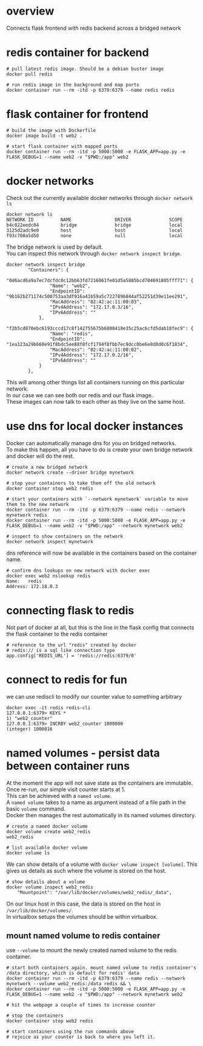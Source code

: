 # overview
Connects flask frontend with redis backend across a bridged network

# redis container for backend
~~~~
# pull latest redis image. Should be a debian buster image
docker pull redis

# run redis image in the background and map ports
docker container run --rm -itd -p 6379:6379 --name redis redis
~~~~

# flask container for frontend
~~~~
# build the image with Dockerfile
docker image build -t web2 .

# start flask container with mapped ports
docker container run --rm -itd -p 5000:5000 -e FLASK_APP=app.py -e FLASK_DEBUG=1 --name web2 -v "$PWD:/app" web2
~~~~

# docker networks
Check out the currently available docker networks through `docker network ls`
~~~~
docker network ls
NETWORK ID          NAME                DRIVER              SCOPE
b4c022eedc04        bridge              bridge              local
3125d2adc9e0        host                host                local
f93c708a5d50        none                null                local
~~~~
The bridge network is used by default.<br>
You can inspect this network through `docker network inspect bridge`.
~~~~
docker network inspect bridge
        "Containers": {
            "0d6acd6a9a7ec7dcfdc0c12bb63fd7216061fe01d5a5885bcd704691805fff71": {
                "Name": "web2",
                "EndpointID": "9b162b271174c500753aa3df916a41b59a5c7227896844af52251d39e11ee291",
                "MacAddress": "02:42:ac:11:00:03",
                "IPv4Address": "172.17.0.3/16",
                "IPv6Address": ""
            },
            "f2b5cd870ebc6193cccd17c8f142755675b6808418e35c25ac6cfd5dab18fec9": {
                "Name": "redis",
                "EndpointID": "1ea123a29b660e91f8bdc5ee88f8fcf1794f8fbb7ec9dcc0be6e8d0d0c6f1834",
                "MacAddress": "02:42:ac:11:00:02",
                "IPv4Address": "172.17.0.2/16",
                "IPv6Address": ""
            }
        },

~~~~
This will among other things list all containers running on this particular network.<br>
In our case we can see both our redis and our flask image.<br>
These images can now talk to each other as they live on the same host.

# use dns for local docker instances
Docker can automatically manage dns for you on bridged networks.<br>
To make this happen, all you have to do is create your own bridge network and docker will do the rest.

~~~~
# create a new bridged network
docker network create --driver bridge mynetwork

# stop your containers to take them off the old network
docker container stop web2 redis

# start your containers with `--network mynetwork` variable to move them to the new network
docker container run --rm -itd -p 6379:6379 --name redis --network mynetwork redis
docker container run --rm -itd -p 5000:5000 -e FLASK_APP=app.py -e FLASK_DEBUG=1 --name web2 -v "$PWD:/app" --network mynetwork web2

# inspect to show containers on the network
docker network inspect mynetwork
~~~~

dns reference will now be available in the containers based on the container name.<br>
~~~~
# confirm dns lookups on new network with docker exec
docker exec web2 nslookup redis
Name:	redis
Address: 172.18.0.3
~~~~

# connecting flask to redis
Not part of docker at all, but this is the line in the flask config that connects the flask container to the redis container
~~~~
# reference to the url "redis" created by docker
# redis:// is a sql like connection type
app.config['REDIS_URL'] = 'redis://redis:6379/0'
~~~~

# connect to redis for fun
we can use rediscli to modify our counter value to something arbitrary
~~~~
docker exec -it redis redis-cli
127.0.0.1:6379> KEYS *
1) "web2_counter"
127.0.0.1:6379> INCRBY web2_counter 1000000
(integer) 1000016
~~~~

# named volumes - persist data between container runs
At the moment the app will not save state as the containers are immutable. Once re-run, our simple visit counter starts at 1.<br>
This can be achieved with a `named volume`.<br>
A `named volume` takes to a name as argument instead of a file path in the basic `volume` command.<br>
Docker then manages the rest automatically in its named volumes directory.<br>

~~~~
# create a named docker volume
docker volume create web2_redis
web2_redis

# list available docker volume
docker volume ls
~~~~
We can show details of a volume with `docker volume inspect [volume]`. This gives us details as such where the volume is stored on the host.
~~~~
# show details about a volume
docker volume inspect web2_redis
	"Mountpoint": "/var/lib/docker/volumes/web2_redis/_data",
~~~~
On our linux host in this case, the data is stored on the host in `/var/lib/docker/volumes/`.<br>
In virtualbox setups the volumes should be within virtualbox.

## mount named volume to redis container
use `--volume` to mount the newly created named volume to the redis container.
~~~~
# start both containers again. mount named volume to redis container's /data directory, which is default for redis' data
docker container run --rm -itd -p 6379:6379 --name redis --network mynetwork --volume web2_redis:/data redis && \                   
docker container run --rm -itd -p 5000:5000 -e FLASK_APP=app.py -e FLASK_DEBUG=1 --name web2 -v "$PWD:/app" --network mynetwork web2   

# hit the webpage a couple of times to increase counter

# stop the containers
docker container stop web2 redis

# start containers using the run commands above
# rejoice as your counter is back to where you left it.
~~~~